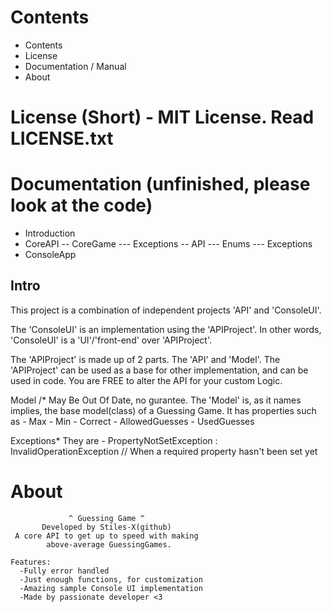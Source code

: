 # Contents
- Contents
- License
- Documentation / Manual
- About

# License (Short) - MIT License. Read LICENSE.txt

# Documentation (unfinished, please look at the code)

- Introduction
- CoreAPI
-- CoreGame
--- Exceptions
-- API
--- Enums
--- Exceptions
- ConsoleApp

## Intro
This project is a combination of independent projects 'API' and 'ConsoleUI'.

The 'ConsoleUI' is an implementation using the 'APIProject'.
In other words, 'ConsoleUI' is a 'UI'/'front-end' over 'APIProject'.

The 'APIProject' is made up of 2 parts. The 'API' and 'Model'.
The 'APIProject' can be used as a base for other implementation, and can be used in code.
You are FREE to alter the API for your custom Logic.

Model
/* May Be Out Of Date, no gurantee.
The 'Model' is, as it names implies, the base model(class) of a Guessing Game.
It has properties such as
    - Max
    - Min
    - Correct
    - AllowedGuesses
    - UsedGuesses

Exceptions*
They are -
    PropertyNotSetException : InvalidOperationException // When a required property hasn't been set yet

# About
                 ^ Guessing Game ^
           Developed by Stiles-X(github)
     A core API to get up to speed with making
            above-average GuessingGames.

    Features:
      -Fully error handled
      -Just enough functions, for customization
      -Amazing sample Console UI implementation
      -Made by passionate developer <3
